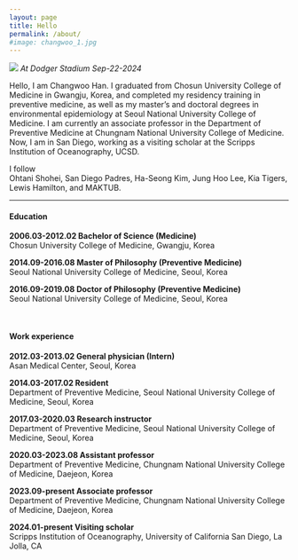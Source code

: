 ```yaml
---
layout: page
title: Hello
permalink: /about/
#image: changwoo_1.jpg
---
```


![]({{site.baseurl}}/images/changwoo_1.jpg)
*At Dodger Stadium Sep-22-2024*


Hello, I am Changwoo Han. I graduated from Chosun University College of Medicine in Gwangju, Korea, and completed my residency training in preventive medicine, as well as my master’s and doctoral degrees in environmental epidemiology at Seoul National University College of Medicine. I am currently an associate professor in the Department of Preventive Medicine at Chungnam National University College of Medicine. Now, I am in San Diego, working as a visiting scholar at the Scripps Institution of Oceanography, UCSD.


I follow <br>
Ohtani Shohei, San Diego Padres, Ha-Seong Kim, Jung Hoo Lee, Kia Tigers, Lewis Hamilton, and MAKTUB.

***

#### Education
<b>2006.03-2012.02 Bachelor of Science (Medicine)</b><br>
Chosun University College of Medicine, Gwangju, Korea

<b>2014.09-2016.08 Master of Philosophy (Preventive Medicine) </b><br>
Seoul National University College of Medicine, Seoul, Korea <br>		

<b>2016.09-2019.08 Doctor of Philosophy (Preventive Medicine) </b><br>
Seoul National University College of Medicine, Seoul, Korea 

<br>

#### Work experience

<b>2012.03-2013.02 General physician (Intern)</b><br>
Asan Medical Center, Seoul, Korea 

<b>2014.03-2017.02 Resident</b><br>
Department of Preventive Medicine, Seoul National University College of Medicine, Seoul, Korea

<b>2017.03-2020.03 Research instructor</b><br>
Department of Preventive Medicine, Seoul National University College of Medicine, Seoul, Korea

<b>2020.03-2023.08 Assistant professor</b><br>
Department of Preventive Medicine, Chungnam National University College of Medicine, Daejeon, Korea

<b>2023.09-present Associate professor</b><br>
Department of Preventive Medicine, Chungnam National University College of Medicine, Daejeon, Korea

<b>2024.01-present Visiting scholar</b><br>
Scripps Institution of Oceanography, University of California San Diego, La Jolla, CA

<br>